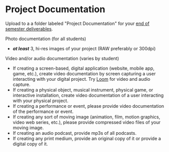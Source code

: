 # Project Documentation

Upload to a a folder labeled "Project Documentation" for your [end of semester deliverables](./).

Photo documentation \(for all students\)

* _**at least**_ 3, hi-res images of your project \(RAW preferably or 300dpi\)

Video and/or audio documentation \(varies by student\)

* If creating a screen-based, digital application \(website, mobile app, game, etc.\), create video documentation by screen capturing a user interacting with your digital project. Try [Loom](https://www.loom.com/) for video and audio capture.
* If creating a physical object, musical instrument, physical game, or interactive installation, create video documentation of a user interacting with your physical project.
* If creating a performance or event, please provide video documentation of the performance or event.
* If creating any sort of moving image \(animation, film, motion graphics, video web series, etc.\), please provide compressed video files of your moving image.
* If creating an audio podcast, provide mp3s of all podcasts.
* If creating any print medium, provide an original copy of it or provide a digital copy of it.

